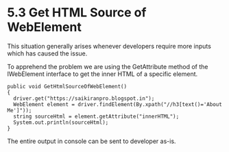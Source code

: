 # 5.3 Get HTML Source of WebElement

This situation generally arises whenever developers require more inputs which has caused the issue.

To apprehend the problem we are using the GetAttribute method of the IWebElement interface to get the inner HTML of a specific element.

```text
public void GetHtmlSourceOfWebElement()
{
  driver.get("https://saikiranpro.blogspot.in");
  WebElement element = driver.findElement(By.xpath("//h3[text()='About Me']"));
  string sourceHtml = element.getAttribute("innerHTML");
  System.out.println(sourceHtml);
}
```

The entire output in console can be sent to developer as-is.

